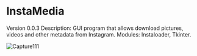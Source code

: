 # InstaMedia
Version 0.0.3
Description: GUI program that allows download pictures, videos and other metadata from Instagram. 
Modules: Instaloader, Tkinter.

![Capture111](https://user-images.githubusercontent.com/27319299/124699722-32011f00-dea0-11eb-85c8-871ec648e9a6.PNG)
